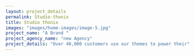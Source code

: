 ```yaml
---
layout: project_details
permalink: Studio-thonix
title: Studio thonix
images: "images/home-images/image-5.jpg"
project_name: "A Brand "
project_agency_name: "new Agency"
project_details: "Over 40,000 customers use our themes to power their"
---
```

